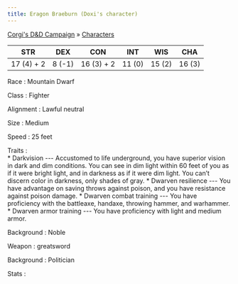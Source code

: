 ```yaml
---
title: Eragon Braeburn (Doxi's character)
---
```


[Corgi's D&D Campaign](/games/corgi) &raquo; [Characters](/games/corgi/characters)

STR        | DEX    | CON        | INT    | WIS    | CHA
-----------|--------|------------|--------|--------|-------
17 (4) + 2 | 8 (-1) | 16 (3) + 2 | 11 (0) | 15 (2) | 16 (3)

Race
:   Mountain Dwarf

Class
:   Fighter

Alignment
:   Lawful neutral

Size
:   Medium

Speed
:   25 feet

Traits
:  
    * Darkvision --- Accustomed to life underground, you have superior vision in dark and dim conditions. You can see in dim light within 60 feet of you as if it were bright light, and in darkness as if it were dim light. You can’t discern color in darkness, only shades of gray.
    * Dwarven resilience --- You have advantage on saving throws against poison, and you have resistance against poison damage.
    * Dwarven combat training --- You have proficiency with the battleaxe, handaxe, throwing hammer, and warhammer.
    * Dwarven armor training --- You have proficiency with light and medium armor.

Background
:   Noble

Weapon
:   greatsword

Background
:   Politician

Stats
:  
